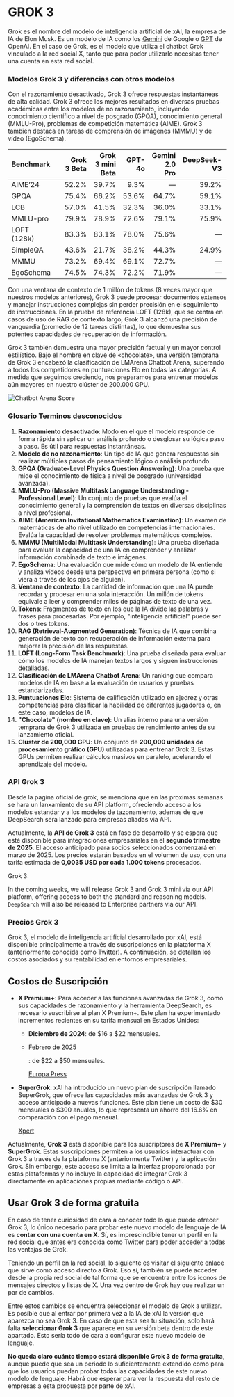 # GROK 3

Grok es el nombre del modelo de inteligencia artificial de xAI, la empresa de IA de Elon Musk. Es un modelo de IA como los [Gemini](https://www.xataka.com/basics/google-gemini-que-como-funciona-diferencias-gpt-cuando-podras-usar-este-modelo-inteligencia-artificial) de Google o [GPT](https://www.xataka.com/basics/chatgpt-que-como-usarlo-que-puedes-hacer-este-chat-inteligencia-artificial) de OpenAI. En el caso de Grok, es el modelo que utiliza el chatbot Grok vinculado a la red social X, tanto que para poder utilizarlo necesitas tener una cuenta en esta red social.

### Modelos Grok 3 y diferencias con otros modelos

Con el razonamiento desactivado, Grok 3 ofrece respuestas instantáneas de alta calidad. Grok 3 ofrece los mejores resultados en diversas pruebas académicas entre los modelos de no razonamiento, incluyendo: conocimiento científico a nivel de posgrado (GPQA), conocimiento general (MMLU-Pro), problemas de competición matemática (AIME). Grok 3 también destaca en tareas de comprensión de imágenes (MMMU) y de vídeo (EgoSchema).

| Benchmark   |      | Grok 3 Beta | Grok 3 mini Beta | GPT-4o | Gemini 2.0 Pro | DeepSeek-V3 | Claude 3.5 Sonnet |
| :---------- | ---: | ----------: | ---------------: | -----: | -------------: | ----------: | ----------------: |
| AIME’24     |      |       52.2% |            39.7% |   9.3% |              — |       39.2% |             16.0% |
| GPQA        |      |       75.4% |            66.2% |  53.6% |          64.7% |       59.1% |             65.0% |
| LCB         |      |       57.0% |            41.5% |  32.3% |          36.0% |       33.1% |             40.2% |
| MMLU-pro    |      |       79.9% |            78.9% |  72.6% |          79.1% |       75.9% |             78.0% |
| LOFT (128k) |      |       83.3% |            83.1% |  78.0% |          75.6% |           — |             69.9% |
| SimpleQA    |      |       43.6% |            21.7% |  38.2% |          44.3% |       24.9% |             28.4% |
| MMMU        |      |       73.2% |            69.4% |  69.1% |          72.7% |           — |             70.4% |
| EgoSchema   |      |       74.5% |            74.3% |  72.2% |          71.9% |           — |                 — |

Con una ventana de contexto de 1 millón de tokens (8 veces mayor que nuestros modelos anteriores), Grok 3 puede procesar documentos extensos y manejar instrucciones complejas sin perder precisión en el seguimiento de instrucciones. En la prueba de referencia LOFT (128k), que se centra en casos de uso de RAG de contexto largo, Grok 3 alcanzó una precisión de vanguardia (promedio de 12 tareas distintas), lo que demuestra sus potentes capacidades de recuperación de información.

Grok 3 también demuestra una mayor precisión factual y un mayor control estilístico. Bajo el nombre en clave de «chocolate», una versión temprana de Grok 3 encabezó la clasificación de LMArena Chatbot Arena, superando a todos los competidores en puntuaciones Elo en todas las categorías. A medida que seguimos creciendo, nos preparamos para entrenar modelos aún mayores en nuestro clúster de 200.000 GPU.



![Chatbot Arena Score](https://x.ai/grok-3/arena.webp)



### Glosario Terminos desconocidos

1. **Razonamiento desactivado**: Modo en el que el modelo responde de forma rápida sin aplicar un análisis profundo o desglosar su lógica paso a paso. Es útil para respuestas instantáneas.
2. **Modelo de no razonamiento**: Un tipo de IA que genera respuestas sin realizar múltiples pasos de pensamiento lógico o análisis profundo.
3. **GPQA (Graduate-Level Physics Question Answering)**: Una prueba que mide el conocimiento de física a nivel de posgrado (universidad avanzada).
4. **MMLU-Pro (Massive Multitask Language Understanding - Professional Level)**: Un conjunto de pruebas que evalúa el conocimiento general y la comprensión de textos en diversas disciplinas a nivel profesional.
5. **AIME (American Invitational Mathematics Examination)**: Un examen de matemáticas de alto nivel utilizado en competencias internacionales. Evalúa la capacidad de resolver problemas matemáticos complejos.
6. **MMMU (MultiModal Multitask Understanding)**: Una prueba diseñada para evaluar la capacidad de una IA en comprender y analizar información combinada de texto e imágenes.
7. **EgoSchema**: Una evaluación que mide cómo un modelo de IA entiende y analiza vídeos desde una perspectiva en primera persona (como si viera a través de los ojos de alguien).
8. **Ventana de contexto**: La cantidad de información que una IA puede recordar y procesar en una sola interacción. Un millón de tokens equivale a leer y comprender miles de páginas de texto de una vez.
9. **Tokens**: Fragmentos de texto en los que la IA divide las palabras y frases para procesarlas. Por ejemplo, "inteligencia artificial" puede ser dos o tres tokens.
10. **RAG (Retrieval-Augmented Generation)**: Técnica de IA que combina generación de texto con recuperación de información externa para mejorar la precisión de las respuestas.
11. **LOFT (Long-Form Task Benchmark)**: Una prueba diseñada para evaluar cómo los modelos de IA manejan textos largos y siguen instrucciones detalladas.
12. **Clasificación de LMArena Chatbot Arena**: Un ranking que compara modelos de IA en base a la evaluación de usuarios y pruebas estandarizadas.
13. **Puntuaciones Elo**: Sistema de calificación utilizado en ajedrez y otras competencias para clasificar la habilidad de diferentes jugadores o, en este caso, modelos de IA.
14. **"Chocolate" (nombre en clave)**: Un alias interno para una versión temprana de Grok 3 utilizada en pruebas de rendimiento antes de su lanzamiento oficial.
15. **Cluster de 200,000 GPU**: Un conjunto de **200,000 unidades de procesamiento gráfico (GPU)** utilizadas para entrenar Grok 3. Estas GPUs permiten realizar cálculos masivos en paralelo, acelerando el aprendizaje del modelo.



### API Grok 3

Desde la pagina oficial de grok, se menciona que en las proximas semanas se hara un lanxamiento de su API platform, ofreciendo acceso a los modelos estandar y a los modelos de tazonamiento, ademas de que DeepSearch sera lanzado para empresas aliadas via API.

Actualmente, la **API de Grok 3** está en fase de desarrollo y se espera que esté disponible para integraciones empresariales en el **segundo trimestre de 2025**. El acceso anticipado para socios seleccionados comenzará en marzo de 2025. Los precios estarán basados en el volumen de uso, con una tarifa estimada de **0,0035 USD por cada 1.000 tokens** procesados. 

Grok 3: 

In the coming weeks, we will release Grok 3 and Grok 3 mini via our API platform, offering access to both the standard and reasoning models. `DeepSearch` will also be released to Enterprise partners via our API.



### Precios Grok 3

Grok 3, el modelo de inteligencia artificial desarrollado por xAI, está disponible principalmente a través de suscripciones en la plataforma X (anteriormente conocida como Twitter). A continuación, se detallan los costos asociados y su rentabilidad en entornos empresariales.

## Costos de Suscripción

- **X Premium+**: Para acceder a las funciones avanzadas de Grok 3, como sus capacidades de razonamiento y la herramienta DeepSearch, es necesario suscribirse al plan X Premium+. Este plan ha experimentado incrementos recientes en su tarifa mensual en Estados Unidos:

  - **Diciembre de 2024**: de $16 a $22 mensuales.

  - Febrero de 2025

    : de $22 a $50 mensuales. 

    [Europa Press](https://www.europapress.es/portaltic/socialmedia/noticia-aumenta-precio-suscripcion-premium-50-dolares-mensuales-estados-unidos-20250218101327.html?utm_source=chatgpt.com)

- **SuperGrok**: xAI ha introducido un nuevo plan de suscripción llamado SuperGrok, que ofrece las capacidades más avanzadas de Grok 3 y acceso anticipado a nuevas funciones. Este plan tiene un costo de $30 mensuales o $300 anuales, lo que representa un ahorro del 16.6% en comparación con el pago mensual. 

  [Xpert](https://xpert.digital/es/super-grok/?utm_source=chatgpt.com)

Actualmente, **Grok 3** está disponible para los suscriptores de **X Premium+** y **SuperGrok**. Estas suscripciones permiten a los usuarios interactuar con Grok 3 a través de la plataforma X (anteriormente Twitter) y la aplicación Grok. Sin embargo, este acceso se limita a la interfaz proporcionada por estas plataformas y no incluye la capacidad de integrar Grok 3 directamente en aplicaciones propias mediante código o API.



## Usar Grok 3 de forma gratuita

En caso de tener curiosidad de cara a conocer todo lo que puede ofrecer Grok 3, lo único necesario para probar este nuevo modelo de lenguaje de IA es **contar con una cuenta en X**. Sí, es imprescindible tener un perfil en la red social que antes era conocida como Twitter para poder acceder a todas las ventajas de Grok.

Teniendo un perfil en la red social, lo siguiente es visitar el siguiente [enlace](https://x.com/i/grok) que sirve como acceso directo a Grok. Eso sí, también se puede acceder desde la propia red social de tal forma que se encuentra entre los iconos de mensajes directos y listas de X. Una vez dentro de Grok hay que realizar un par de cambios.

Entre estos cambios se encuentra seleccionar el modelo de Grok a utilizar. Es posible que al entrar por primera vez a la IA de xAI la versión que aparezca no sea Grok 3. En caso de que esta sea tu situación, solo hará falta **seleccionar Grok 3** que aparece en su versión beta dentro de este apartado. Esto sería todo de cara a configurar este nuevo modelo de lenguaje.

**No queda claro cuánto tiempo estará disponible Grok 3 de forma gratuita**, aunque puede que sea un periodo lo suficientemente extendido como para que los usuarios puedan probar todas las capacidades de este nuevo modelo de lenguaje. Habrá que esperar para ver la respuesta del resto de empresas a esta propuesta por parte de xAI.